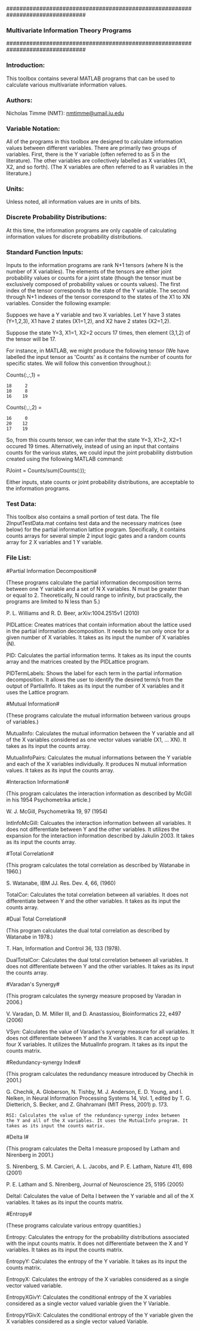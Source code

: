 ################################################################################
###                 Multivariate Information Theory Programs                 ###
################################################################################



### Introduction: ###

This toolbox contains several MATLAB programs that can be used to calculate 
various multivariate information values. 



### Authors: ###

Nicholas Timme (NMT): nmtimme@umail.iu.edu



### Variable Notation: ###

All of the programs in this toolbox are designed to calculate information 
values between different variables. There are primarily two groups of 
variables. First, there is the Y variable (often referred to as S in the 
literature). The other variables are collectively labelled as X variables (X1, 
X2, and so forth). (The X variables are often referred to as R variables in 
the literature.)



### Units: ###

Unless noted, all information values are in units of bits.



### Discrete Probability Distributions: ###

At this time, the information programs are only capable of calculating 
information values for discrete probability distributions. 



### Standard Function Inputs: ###

Inputs to the information programs are rank N+1 tensors (where N is the number 
of X variables). The elements of the tensors are either joint probability values
or counts for a joint state (though the tensor must be exclusively composed of
probability values or counts values). The first index of the tensor corresponds
to the state of the Y variable. The second through N+1 indexes of the tensor
correspond to the states of the X1 to XN variables. Consider the following 
example:

Suppoes we have a Y variable and two X variables. Let Y have 3 states 
(Y=1,2,3), X1 have 2 states (X1=1,2), and X2 have 2 states (X2=1,2).

Suppose the state Y=3, X1=1, X2=2 occurs 17 times, then element (3,1,2) of the 
tensor will be 17. 

For instance, in MATLAB, we might produce the following tensor (We have 
labelled the input tensor as 'Counts' as it contains the number of counts for 
specific states. We will follow this convention throughout.):

Counts(:,:,1) =

    18     2
    10     8
    16    19


Counts(:,:,2) =

    16     0
    20    12
    17    19

So, from this counts tensor, we can infer that the state Y=3, X1=2, X2=1 
occured 19 times. Alternatively, instead of using an input that contains 
counts for the various states, we could input the joint probability distrbution
created using the following MATLAB command:

PJoint = Counts/sum(Counts(:));

Either inputs, state counts or joint probability distributions, are acceptable
to the information programs. 



### Test Data: ###

This toolbox also contains a small portion of test data. The file 
2InputTestData.mat contains test data and the necessary matrices (see below) 
for the partial information lattice program. Specifically, it contains counts 
arrays for several simple 2 input logic gates and a random counts array for 
2 X variables and 1 Y variable.



### File List: ###

#Partial Information Decomposition#

(These programs calculate the partial information decomposition terms between 
one Y variable and a set of N X variables. N must be greater than or equal to 
2. Theoretically, N could range to infinity, but practically, the programs are 
limited to N less than 5.)

P. L. Williams and R. D. Beer, arXiv:1004.2515v1 (2010)

PIDLattice: Creates matrices that contain information about the lattice 
	used in the partial information decomposition. It needs to be run only 
	once for a given number of X variables. It takes as its input the 
	number of X variables (N).

PID: Calculates the partial information terms. It takes as its input the 
	counts array and the matrices created by the PIDLattice program.

PIDTermLabels: Shows the label for each term in the partial information 
	decomposition. It allows the user to identify the desired term/s 
	from the output of PartialInfo. It takes as its input the number 
	of X variables and it uses the Lattice program.


#Mutual Information#

(These programs calculate the mutual information between various groups of 
variables.)

MutualInfo: Calculates the mutual information between the Y variable and 
	all of the X variables considered as one vector values variable 
	{X1, ... XN}. It takes as its input the counts array. 

MutualInfoPairs: Calculates the mutual informations between the Y variable 
	and each of the X variables individually. It produces N mutual 
	information values. It takes as its input the counts array.


#Interaction Information#

(This program calculates the interaction information as described by McGill 
in his 1954 Psychometrika article.)

W. J. McGill, Psychometrika 19, 97 (1954)

IntInfoMcGill: Calcuates the interaction information between all variables. 
	It does not differentiate between Y and the other variables. It 
	utilizes the expansion for the interaction information described by 
	Jakulin 2003. It takes as its input the counts array.


#Total Correlation#

(This program calculates the total correlation as described by Watanabe in 
1960.)

S. Watanabe, IBM JJ. Res. Dev. 4, 66, (1960)

TotalCor: Calculates the total correlation between all variables. It does 
	not differentiate between Y and the other variables. It takes as 
	its input the counts array.


#Dual Total Correlation#

(This program calculates the dual total correlation as described by Watanabe
in 1978.)

T. Han, Information and Control 36, 133 (1978).

DualTotalCor: Calculates the dual total correlation between all
	variables. It does not differentiate between Y and the other variables.
	It takes as its input the counts array.


#Varadan's Synergy#

(This program calculates the synergy measure proposed by Varadan in 2006.)

V. Varadan, D. M. Miller III, and D. Anastassiou, Bioinformatics 22, e497 
(2006)

VSyn: Calculates the value of Varadan's synergy measure for all variables. 
	It does not differentiate between Y and the X variables. It can accept 
	up to four X variables. It utilizes the MutualInfo program. It takes as
	its input the counts matrix. 


#Redundancy-synergy Index#

(This program calculates the redundancy measure introduced by Chechik in 2001.)

G. Chechik, A. Globerson, N. Tishby, M. J. Anderson, E. D. Young, and I. Nelken,
in Neural Information Processing Systems 14, Vol. 1, edited by T. G. Dietterich,
S. Becker, and Z. Ghahramani (MIT Press, 2001) p. 173.

	RSI: Calculates the value of the redundancy-synergy index between 
	the Y and all of the X variables. It uses the MutualInfo program. It 
	takes as its input the counts matrix.


#Delta I#

(This program calculates the Delta I measure proposed by Latham and Nirenberg 
in 2001.)

S. Nirenberg, S. M. Carcieri, A. L. Jacobs, and P. E. Latham, Nature 411, 698 
(2001)

P. E. Latham and S. Nirenberg, Journal of Neuroscience 25, 5195 (2005)

DeltaI: Calculates the value of Delta I between the Y variable and all of the 
	X variables. It takes as its input the counts matrix.


#Entropy#

(These programs calculate various entropy quantities.)

Entropy: Calculates the entropy for the probability distributions 
	associated with the input counts matrix. It does not differentiate 
	between the X and Y variables. It takes as its input the counts matrix.

EntropyY: Calculates the entropy of the Y variable. It takes as its 
	input the counts matrix.

EntropyX: Calculates the entropy of the X variables considered as a
	single vector valued variable.

EntropyXGivY: Calculates the conditional entropy of the X 
	variables considered as a single vector valued variable given the Y
	Variable.

EntropyYGivX: Calculates the conditional entropy of the Y 
	variable given the X variables considered as a single vector valued 
	Variable.
